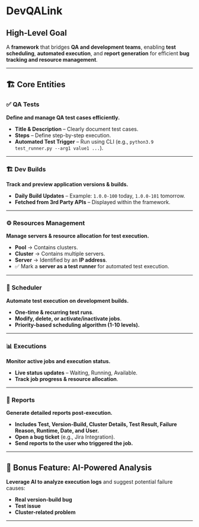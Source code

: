 # DevQALink  

## High-Level Goal  
A **framework** that bridges **QA and development teams**, enabling **test scheduling**, **automated execution**, and **report generation** for efficient **bug tracking and resource management**.

---

## 🏗️ **Core Entities**  

### ✅ **QA Tests**  
**Define and manage QA test cases efficiently.**  
- **Title & Description** – Clearly document test cases.  
- **Steps** – Define step-by-step execution.  
- **Automated Test Trigger** – Run using CLI (e.g., `python3.9 test_runner.py --arg1 value1 ...`).  

---

### 🏗 **Dev Builds**  
**Track and preview application versions & builds.**  
- **Daily Build Updates** – Example: `1.0.0-100` today, `1.0.0-101` tomorrow.  
- **Fetched from 3rd Party APIs** – Displayed within the framework.  

---

### ⚙️ **Resources Management**  
**Manage servers & resource allocation for test execution.**  
- **Pool** → Contains clusters.  
- **Cluster** → Contains multiple servers.  
- **Server** → Identified by an **IP address**.  
- ✅ Mark a **server as a test runner** for automated test execution.  

---

### 📅 **Scheduler**  
**Automate test execution on development builds.**  
- **One-time & recurring test runs**.  
- **Modify, delete, or activate/inactivate jobs**.  
- **Priority-based scheduling algorithm (1-10 levels).**  

---

### 📊 **Executions**  
**Monitor active jobs and execution status.**  
- **Live status updates** – Waiting, Running, Available.  
- **Track job progress & resource allocation**.  

---

### 📜 **Reports**  
**Generate detailed reports post-execution.**  
- **Includes Test, Version-Build, Cluster Details, Test Result, Failure Reason, Runtime, Date, and User.**  
- **Open a bug ticket** (e.g., Jira Integration).  
- **Send reports to the user who triggered the job.**  

---

## 🎁 **Bonus Feature: AI-Powered Analysis**  
**Leverage AI to analyze execution logs** and suggest potential failure causes:  
- **Real version-build bug**  
- **Test issue**  
- **Cluster-related problem**  

---

